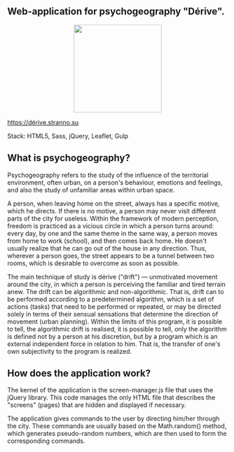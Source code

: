 ## Web-application for psychogeography "Dérive".

<!-- ![](https://dérive.stranno.su/design.png){ width=50% } -->

<p align="center">
  <img src="https://dérive.stranno.su/design.png" width="200">
</p>

https://dérive.stranno.su

Stack: HTML5, Sass, jQuery, Leaflet, Gulp

## What is psychogeography?

Psychogeography refers to the study of the influence of the territorial environment, often urban, on a person's
behaviour, emotions and feelings, and also the study of unfamiliar areas within urban space.

A person, when leaving home on the street, always has a specific motive, which he directs. If there is no motive, a person may never visit different parts of the city for
useless. Within the framework of modern perception, freedom is practiced as a vicious circle in which a person
turns around: every day, by one and the same theme
in the same way, a person moves from home to work (school), and then comes back
home. He doesn't usually realize that he can go out of the house
in any direction. Thus, wherever a person goes, the street appears to be a tunnel between two rooms, which is
desirable to overcome as soon as possible.

The main technique of study is dérive ("drift") — unmotivated movement around the city, in which a person
is perceiving the familiar and tired terrain anew.
The drift can be algorithmic and non-algorithmic. That is, drift can
to be performed according to a predetermined algorithm, which is
a set of actions (tasks) that need to be performed or repeated, or may be directed solely in terms of
their sensual sensations that determine the direction of movement (urban planning). Within the limits of this
program, it is possible to tell, the algorithmic drift is realised, it is possible to tell,
only the algorithm is defined not by a person at his discretion, but by a program which is an external independent
force in relation to him. That is, the transfer of one's own subjectivity to the program is realized.

## How does the application work?

The kernel of the application is the screen-manager.js file that uses the jQuery library. This code manages the only HTML file that describes the "screens" (pages) that are hidden and displayed if necessary.

The application gives commands to the user by directing him/her through the city. These commands are usually based on the Math.random() method, which generates pseudo-random numbers, which are then used to form the corresponding commands.
